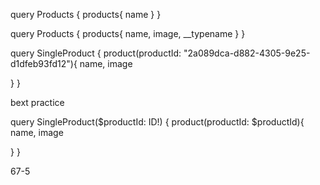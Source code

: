 query Products {
products{
name
}
}

query Products {
products{
name,
image,
\_\_typename
}
}

query SingleProduct {
product(productId: "2a089dca-d882-4305-9e25-d1dfeb93fd12"){
name,
image

}
}

bext practice

query SingleProduct($productId: ID!) {
product(productId: $productId){
name,
image

}
}

67-5

